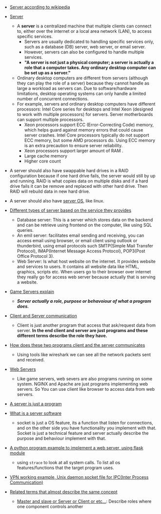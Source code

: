 - [Server according to wikipedia](https://youtu.be/VXmvM2QtuMU?si=66d_jM_Pp0U5ni1E&t=57)

- [Server](https://youtu.be/UjCDWCeHCzY?si=fUxDV8eVWH0uDbqw&t=7)

    - A **server** is a centralized machine that multiple clients can connect to, either over the internet or a local area network (LAN), to access specific services.
        - Servers are usually dedicated to handling specific services only, such as a database (DB) server, web server, or email server.
        - However, servers can also be configured to handle multiple services.
        - **"A server is not just a physical computer; a server is actually a role that a computer takes. Any ordinary desktop computer can be set up as a server."**
    - Ordinary desktop computers are different from servers (although they can play the role of a server) because they cannot handle as large a workload as servers can. Due to software/hardware limitations, desktop operating systems can only handle a limited number of concurrent connections.
    - For example, servers and ordinary desktop computers have different processors: Intel Core series for desktops and Intel Xeon (designed to work with multiple processors) for servers. Server motherboards can support multiple processors.
        - Xeon processors support ECC (Error-Correcting Code) memory, which helps guard against memory errors that could cause server crashes. Intel Core processors typically do not support ECC memory, but some AMD processors do. Using ECC memory is an extra precaution to ensure server reliability. 
        - Xeon processors support larger amount of RAM .
        - Large cache memory
        - Higher core count
- A server should also have swappable hard drives in a RAID configuration because if one hard drive fails, the server would still by up and running. RAID is what copies data on multiple disks and if a hard drive fails it can be remove and replaced with other hard drive.
Then RAID will rebuild data in new hard drive.

- A server should also have [server OS](https://youtu.be/UjCDWCeHCzY?si=jJbXv_mb_BA1ijhF&t=331), like linux.

- [Different types of server based on the service they provides](https://youtu.be/UjCDWCeHCzY?si=qs-08MX4Ve2mgVwt&t=347)
    - Database server: This is a server which stores data on the backend and can be retrieve using frontend on the computer, like using SQL queries.  
    - An emil server: facilitates email sending and receiving, you can access email using browser, or email client using outlook or thunderbird, using email protocols such SMTP(Simple Mail Transfer Protocol), IMAP(Internet Message Access Protocol), POP3(Post Office Protocol 3).
     - Web Server: Is what host website on the internet. It provides website and services to users. It contains all website data like HTML, graphics, scripts etc. When users go to their browser over internet they really go for access web server because actually that is serving a website. 

- [Game Servers explain](https://youtu.be/VXmvM2QtuMU?si=4v5tWC1_akAbCbrV&t=107)
    - ***Server actually a role, purpose or behavoiour of what a program does.***  
- [Client and Server communication](https://youtu.be/VXmvM2QtuMU?si=EtCXbY0989XDsfEO&t=167)
    - Client is just another program that access that ask/request data from server. 
**In the end client and server are just programs and these different terms describe the role they have.** 

- [How does these two programs client and the server communicates](https://youtu.be/VXmvM2QtuMU?si=AWF7aWyF0PWJrLSZ&t=227)
    - Using tools like wireshark we can see all the  network packets sent and received.  

- [Web Servers](https://youtu.be/VXmvM2QtuMU?si=6Wu_zh4OOLwV_gxH&t=277)
    - Like game servers, web severs are also programs running on some system. NGINX and Apache are just programs implementing web servers. So You can use client like browser to access data from web servers.

- [A server is just a program](https://youtu.be/VXmvM2QtuMU?si=FnELvhpCFHZTHuG8&t=310)

- [What is a server software](https://youtu.be/VXmvM2QtuMU?si=tjKZoY7GA9WHdqf9&t=607)
    - socket is just a OS feature, its a function that listen for connections, and on the other side you have functionality you implement with that. Socket is just a technical feature and server actually describe the purpose and behaviour implement with that.  

- [A python program example to implement a web server, using flask module](https://youtu.be/VXmvM2QtuMU?si=lAV5CTEZjgXaBvz5&t=627)
    - using `strace` to look at all system calls. To list all os features/functions that the target program uses. 

- [VPN working example, Unix daemon socket file for IPC(Inter Process Communication)](https://youtu.be/VXmvM2QtuMU?si=shpyuyak6OOONJtZ&t=715)

- [Related terms that almost describe the same concept](https://youtu.be/VXmvM2QtuMU?si=MrnKLoHnPTgdRlAz&t=847)
    - [Master and slave or Server or Client or etc...](https://youtu.be/VXmvM2QtuMU?si=6yYBLkRtUjV9kdC0&t=857): Describe roles where one component controls another

